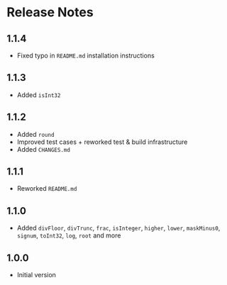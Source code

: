 # Release Notes

## 1.1.4

- Fixed typo in `README.md` installation instructions

## 1.1.3

- Added `isInt32`

## 1.1.2

- Added `round`
- Improved test cases + reworked test & build infrastructure
- Added `CHANGES.md`

## 1.1.1

- Reworked `README.md`

## 1.1.0

- Added `divFloor`, `divTrunc`, `frac`, `isInteger`, `higher`, `lower`, `maskMinus0`, `signum`, `toInt32`, `log`, `root`
  and more

## 1.0.0

- Initial version
